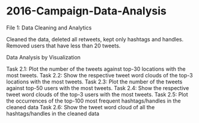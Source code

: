 # 2016-Campaign-Data-Analysis

File 1: Data Cleaning and Analytics

Cleaned the data, deleted all retweets, kept only hashtags and handles.
Removed users that have less than 20 tweets.

Data Analysis by Visualization

Task 2.1: Plot the number of the tweets against top-30 locations with the most tweets.
Task 2.2: Show the respective tweet word clouds of the top-3 locations with the most tweets.
Task 2.3: Plot the number of the tweets against top-50 users with the most tweets.
Task 2.4: Show the respective tweet word clouds of the top-3 users with the most tweets.
Task 2.5: Plot the occurrences of the top-100 most frequent hashtags/handles in the cleaned data
Task 2.6: Show the tweet word cloud of all the hashtags/handles in the cleaned data
